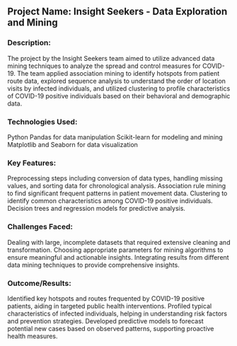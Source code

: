## Project Name: Insight Seekers - Data Exploration and Mining

### Description:
The project by the Insight Seekers team aimed to utilize advanced data mining techniques to analyze the spread and control measures for COVID-19. The team applied association mining to identify hotspots from patient route data, explored sequence analysis to understand the order of location visits by infected individuals, and utilized clustering to profile characteristics of COVID-19 positive individuals based on their behavioral and demographic data.

### Technologies Used:
Python
Pandas for data manipulation
Scikit-learn for modeling and mining
Matplotlib and Seaborn for data visualization

### Key Features:
Preprocessing steps including conversion of data types, handling missing values, and sorting data for chronological analysis.
Association rule mining to find significant frequent patterns in patient movement data.
Clustering to identify common characteristics among COVID-19 positive individuals.
Decision trees and regression models for predictive analysis.

### Challenges Faced:
Dealing with large, incomplete datasets that required extensive cleaning and transformation.
Choosing appropriate parameters for mining algorithms to ensure meaningful and actionable insights.
Integrating results from different data mining techniques to provide comprehensive insights.

### Outcome/Results:
Identified key hotspots and routes frequented by COVID-19 positive patients, aiding in targeted public health interventions.
Profiled typical characteristics of infected individuals, helping in understanding risk factors and prevention strategies.
Developed predictive models to forecast potential new cases based on observed patterns, supporting proactive health measures.
